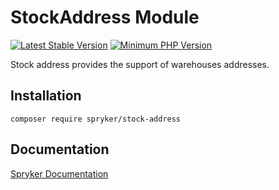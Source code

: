 # StockAddress Module
[![Latest Stable Version](https://poser.pugx.org/spryker/stock-address/v/stable.svg)](https://packagist.org/packages/spryker/stock-address)
[![Minimum PHP Version](https://img.shields.io/badge/php-%3E%3D%207.4-8892BF.svg)](https://php.net/)

Stock address provides the support of warehouses addresses.

## Installation

```
composer require spryker/stock-address
```

## Documentation

[Spryker Documentation](https://docs.spryker.com)

